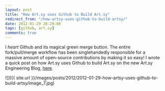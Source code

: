 ```yaml
---
layout: post
title: "How Art.sy uses Github to Build Art.sy"
redirect_from: "/how-artsy-uses-github-to-build-artsy/"
date: 2012-01-29 20:29:08
tags: [github, art.sy]
comments: true
---
```

I _heart_ Github and its magical green merge button. The entire fork/pull/merge workflow has been singlehandedly responsible for a massive amount of open-source contributions by making it so easy! I wrote a quick post on how Art.sy uses Github to build Art.sy on the new Art.sy Engineering Blog, [here](http://artsy.github.com/blog/2012/01/29/how-art-dot-sy-uses-github-to-build-art-dot-sy/).

![]({{ site.url }}/images/posts/2012/2012-01-29-how-artsy-uses-github-to-build-artsy/image_7.jpg)
